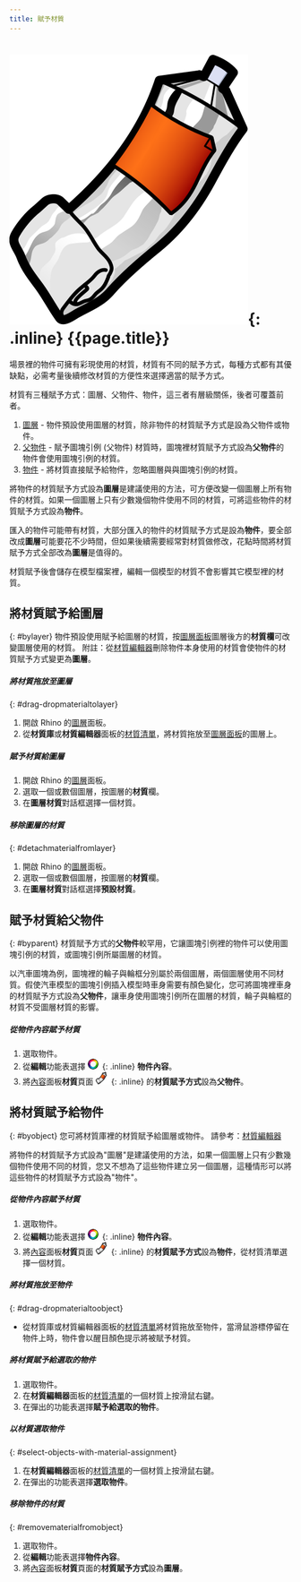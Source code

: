 ```yaml
---
title: 賦予材質
---
```


# ![images/paint.svg](images/paint.svg){: .inline} {{page.title}}
場景裡的物件可擁有彩現使用的材質，材質有不同的賦予方式，每種方式都有其優缺點，必需考量後續修改材質的方便性來選擇適當的賦予方式。

材質有三種賦予方式：圖層、父物件、物件，這三者有層級關係，後者可覆蓋前者。

 1. [圖層](#bylayer) - 物件預設使用圖層的材質，除非物件的材質賦予方式是設為父物件或物件。
 2. [父物件](#byparent) - 賦予圖塊引例 (父物件) 材質時，圖塊裡材質賦予方式設為**父物件**的物件會使用圖塊引例的材質。
 3. [物件](#byobject) - 將材質直接賦予給物件，忽略圖層與與圖塊引例的材質。

將物件的材質賦予方式設為**圖層**是建議使用的方法，可方便改變一個圖層上所有物件的材質。如果一個圖層上只有少數幾個物件使用不同的材質，可將這些物件的材質賦予方式設為**物件**。

匯入的物件可能帶有材質，大部分匯入的物件的材質賦予方式是設為**物件**，要全部改成**圖層**可能要花不少時間，但如果後續需要經常對材質做修改，花點時間將材質賦予方式全部改為**圖層**是值得的。 

材質賦予後會儲存在模型檔案裡，編輯一個模型的材質不會影響其它模型裡的材質。

## 將材質賦予給圖層
{: #bylayer}
物件預設使用賦予給圖層的材質，按[圖層面板](http://docs.mcneel.com/rhino/5/help/zh-tw/commands/layer.htm)圖層後方的**材質欄**可改變圖層使用的材質。
附註：從[材質編輯器](material-editor.html)刪除物件本身使用的材質會使物件的材質賦予方式變更為**圖層**。

##### 將材質拖放至圖層
{: #drag-dropmaterialtolayer}
1. 開啟 Rhino 的[圖層](http://docs.mcneel.com/rhino/5/help/zh-tw/commands/layer.htm)面板。
1. 從**材質庫**或**材質編輯器**面板的[材質清單](material-editor.html#material_list)，將材質拖放至[圖層面板](http://docs.mcneel.com/rhino/5/help/zh-tw/commands/layer.htm)的圖層上。

##### 賦予材質給圖層
1. 開啟 Rhino 的[圖層](http://docs.mcneel.com/rhino/5/help/zh-tw/commands/layer.htm)面板。
1. 選取一個或數個圖層，按圖層的**材質**欄。
1. 在**圖層材質**對話框選擇一個材質。

##### 移除圖層的材質
{: #detachmaterialfromlayer}
1. 開啟 Rhino 的[圖層](http://docs.mcneel.com/rhino/5/help/zh-tw/commands/layer.htm)面板。
1. 選取一個或數個圖層，按圖層的**材質**欄。
1. 在**圖層材質**對話框選擇**預設材質**。

## 賦予材質給父物件
{: #byparent}
材質賦予方式的**父物件**較罕用，它讓圖塊引例裡的物件可以使用圖塊引例的材質，或圖塊引例所屬圖層的材質。

以汽車圖塊為例，圖塊裡的輪子與輪框分別屬於兩個圖層，兩個圖層使用不同材質。假使汽車模型的圖塊引例插入模型時車身需要有顏色變化，您可將圖塊裡車身的材質賦予方式設為**父物件**，讓車身使用圖塊引例所在圖層的材質，輪子與輪框的材質不受圖層材質的影響。

##### 從物件內容賦予材質
1. 選取物件。
1. 從**編輯**功能表選擇 ![images/properties.png](images/properties.png){: .inline} **物件內容**。
1. 將[內容](properties-object.html)面板**材質**頁面 ![images/materialtab.png](images/materialtab.png){: .inline} 的**材質賦予方式**設為**父物件**。

## 將材質賦予給物件
{: #byobject}
您可將材質庫裡的材質賦予給圖層或物件。
請參考：[材質編輯器](material-editor.html)

將物件的材質賦予方式設為"圖層"是建議使用的方法，如果一個圖層上只有少數幾個物件使用不同的材質，您又不想為了這些物件建立另一個圖層，這種情形可以將這些物件的材質賦予方式設為"物件"。

##### 從物件內容賦予材質
1. 選取物件。
1. 從**編輯**功能表選擇 ![images/properties.png](images/properties.png){: .inline} **物件內容**。
1. 將[內容](properties-object.html)面板**材質**頁面 ![images/materialtab.png](images/materialtab.png){: .inline} 的**材質賦予方式**設為**物件**，從材質清單選擇一個材質。

##### 將材質拖放至物件
{: #drag-dropmaterialtoobject}

 * 從材質庫或材質編輯器面板的[材質清單](material-editor.html#material_list)將材質拖放至物件，當滑鼠游標停留在物件上時，物件會以醒目顏色提示將被賦予材質。

##### 將材質賦予給選取的物件
1. 選取物件。
1. 在**材質編輯器**面板的[材質清單](material-editor.html#material_list)的一個材質上按滑鼠右鍵。
1. 在彈出的功能表選擇**賦予給選取的物件**。

##### 以材質選取物件
{: #select-objects-with-material-assignment}
1. 在**材質編輯器**面板的[材質清單](material-editor.html#material_list)的一個材質上按滑鼠右鍵。
1. 在彈出的功能表選擇**選取物件**。

##### 移除物件的材質
{: #removematerialfromobject}
1. 選取物件。
1. 從**編輯**功能表選擇**物件內容**。
1. 將[內容](properties-object.html)面板**材質**頁面的**材質賦予方式**設為**圖層**。
